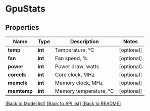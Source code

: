 # GpuStats

## Properties
Name | Type | Description | Notes
------------ | ------------- | ------------- | -------------
**temp** | **int** | Temperature, °C | [optional] 
**fan** | **int** | Fan speed, % | [optional] 
**power** | **int** | Power draw, watts | [optional] 
**coreclk** | **int** | Core clock, MHz | [optional] 
**memclk** | **int** | Memory clock, MHz | [optional] 
**memtemp** | **int** | Memory temperature, °C | [optional] 

[[Back to Model list]](../README.md#documentation-for-models) [[Back to API list]](../README.md#documentation-for-api-endpoints) [[Back to README]](../README.md)


